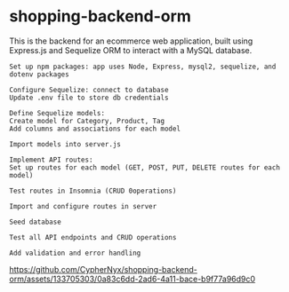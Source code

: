 # shopping-backend-orm
This is the backend for an ecommerce web application, built using Express.js and Sequelize ORM to interact with a MySQL database.


```
Set up npm packages: app uses Node, Express, mysql2, sequelize, and dotenv packages

Configure Sequelize: connect to database
Update .env file to store db credentials

Define Sequelize models:
Create model for Category, Product, Tag
Add columns and associations for each model

Import models into server.js

Implement API routes:
Set up routes for each model (GET, POST, PUT, DELETE routes for each model)

Test routes in Insomnia (CRUD 0operations)

Import and configure routes in server

Seed database 

Test all API endpoints and CRUD operations

Add validation and error handling

```



https://github.com/CypherNyx/shopping-backend-orm/assets/133705303/0a83c6dd-2ad6-4a11-bace-b9f77a96d9c0

